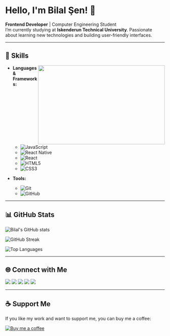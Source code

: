 # Hello, I'm Bilal Şen! 👋

**Frontend Developer** | Computer Engineering Student  
I’m currently studying at **Iskenderun Technical University**. Passionate about learning new technologies and building user-friendly interfaces.

---

## 🚀 Skills
<img src="https://i.giphy.com/media/v1.Y2lkPTc5MGI3NjExcTVibjFzenFoMzRsMXM1dnJ0NzFvYWN3eWdoNzNobWlxczJncHVsMSZlcD12MV9pbnRlcm5hbF9naWZfYnlfaWQmY3Q9Zw/l0HU8V1CHKTUFtuFO/giphy.gif" align="right" width="400" height="250">

- **Languages & Frameworks:**
  - ![JavaScript](https://img.shields.io/badge/JavaScript-323330?style=for-the-badge&logo=javascript&logoColor=F7DF1E)
  - ![React Native](https://img.shields.io/badge/React%20Native-20232A?style=for-the-badge&logo=react&logoColor=61DAFB)
  - ![React](https://img.shields.io/badge/React-20232A?style=for-the-badge&logo=react&logoColor=61DAFB)
  - ![HTML5](https://img.shields.io/badge/HTML5-E34F26?style=for-the-badge&logo=html5&logoColor=white)
  - ![CSS3](https://img.shields.io/badge/CSS3-1572B6?style=for-the-badge&logo=css3&logoColor=white)
  
- **Tools:**
  - ![Git](https://img.shields.io/badge/Git-F05032?style=for-the-badge&logo=git&logoColor=white)
  - ![GitHub](https://img.shields.io/badge/GitHub-181717?style=for-the-badge&logo=github&logoColor=white)

---

## 📊 GitHub Stats

![Bilal's GitHub stats](https://github-readme-stats.vercel.app/api?username=bilalseen&show_icons=true&theme=react&hide_border=true&bg_color=0D1117&title_color=61DAFB&icon_color=F8D866)

![GitHub Streak](https://github-readme-streak-stats.herokuapp.com/?user=bilalseen&theme=react&hide_border=true&background=0D1117&stroke=61DAFB&ring=61DAFB&fire=F8D866)

![Top Languages](https://github-readme-stats.vercel.app/api/top-langs/?username=bilalseen&layout=compact&theme=react&hide_border=true&bg_color=0D1117&title_color=61DAFB&icon_color=F8D866)

---

## 🌐 Connect with Me

<p align="left">
<a href="https://www.github.com/bilalseen" target="_blank" rel="noopener noreferrer"><img src="https://img.shields.io/badge/GitHub-181717?style=for-the-badge&logo=github&logoColor=white" /></a>
<a href="https://www.linkedin.com/in/bilalseen" target="_blank" rel="noopener noreferrer"><img src="https://img.shields.io/badge/LinkedIn-0077B5?style=for-the-badge&logo=linkedin&logoColor=white" /></a>
<a href="http://www.instagram.com/bilalseen_" target="_blank" rel="noopener noreferrer"><img src="https://img.shields.io/badge/Instagram-E4405F?style=for-the-badge&logo=instagram&logoColor=white" /></a>
<a href="https://www.x.com/bilalsen2010" target="_blank" rel="noopener noreferrer"><img src="https://img.shields.io/badge/Twitter-1DA1F2?style=for-the-badge&logo=twitter&logoColor=white" /></a>
<a href="https://bilalsen.me" target="_blank" rel="noopener noreferrer"><img src="https://img.shields.io/badge/Website-000000?style=for-the-badge&logo=google-chrome&logoColor=white" /></a>
</p>

---

## ☕ Support Me

If you like my work and want to support me, you can buy me a coffee:

[![Buy me a coffee](https://cdn.buymeacoffee.com/buttons/v2/default-yellow.png)](https://www.buymeacoffee.com/bilalsen)
